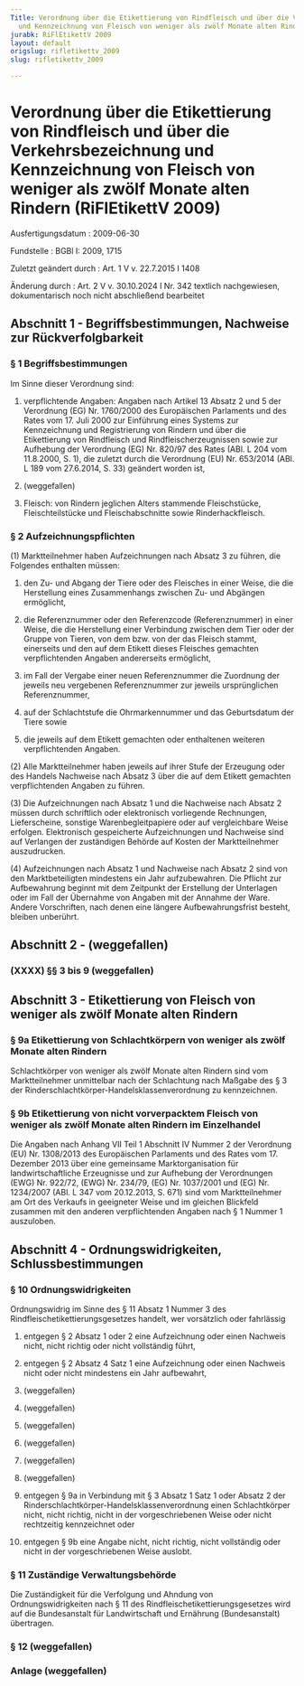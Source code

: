```yaml
---
Title: Verordnung über die Etikettierung von Rindfleisch und über die Verkehrsbezeichnung
  und Kennzeichnung von Fleisch von weniger als zwölf Monate alten Rindern
jurabk: RiFlEtikettV 2009
layout: default
origslug: rifletikettv_2009
slug: rifletikettv_2009

---
```


# Verordnung über die Etikettierung von Rindfleisch und über die Verkehrsbezeichnung und Kennzeichnung von Fleisch von weniger als zwölf Monate alten Rindern (RiFlEtikettV 2009)

Ausfertigungsdatum
:   2009-06-30

Fundstelle
:   BGBl I: 2009, 1715

Zuletzt geändert durch
:   Art. 1 V v. 22.7.2015 I 1408

Änderung durch
:   Art. 2 V v. 30.10.2024 I Nr. 342 textlich nachgewiesen, dokumentarisch noch nicht abschließend bearbeitet


## Abschnitt 1 - Begriffsbestimmungen, Nachweise zur Rückverfolgbarkeit


### § 1 Begriffsbestimmungen

Im Sinne dieser Verordnung sind:

1.  verpflichtende Angaben: Angaben nach Artikel 13 Absatz 2 und 5 der Verordnung (EG) Nr. 1760/2000 des Europäischen Parlaments und des Rates vom 17. Juli 2000 zur Einführung eines Systems zur Kennzeichnung und Registrierung von Rindern und über die Etikettierung von Rindfleisch und Rindfleischerzeugnissen sowie zur Aufhebung der Verordnung (EG) Nr. 820/97 des Rates (ABl. L 204 vom 11.8.2000, S. 1), die zuletzt durch die Verordnung (EU) Nr. 653/2014 (ABl. L 189 vom 27.6.2014, S. 33) geändert worden ist,


2.  (weggefallen)


3.  Fleisch: von Rindern jeglichen Alters stammende Fleischstücke, Fleischteilstücke und Fleischabschnitte sowie Rinderhackfleisch.





### § 2 Aufzeichnungspflichten

(1) Marktteilnehmer haben Aufzeichnungen nach Absatz 3 zu führen, die Folgendes enthalten müssen:

1.  den Zu- und Abgang der Tiere oder des Fleisches in einer Weise, die die Herstellung eines Zusammenhangs zwischen Zu- und Abgängen ermöglicht,


2.  die Referenznummer oder den Referenzcode (Referenznummer) in einer Weise, die die Herstellung einer Verbindung zwischen dem Tier oder der Gruppe von Tieren, von dem bzw. von der das Fleisch stammt, einerseits und den auf dem Etikett dieses Fleisches gemachten verpflichtenden Angaben andererseits ermöglicht,


3.  im Fall der Vergabe einer neuen Referenznummer die Zuordnung der jeweils neu vergebenen Referenznummer zur jeweils ursprünglichen Referenznummer,


4.  auf der Schlachtstufe die Ohrmarkennummer und das Geburtsdatum der Tiere sowie


5.  die jeweils auf dem Etikett gemachten oder enthaltenen weiteren verpflichtenden Angaben.




(2) Alle Marktteilnehmer haben jeweils auf ihrer Stufe der Erzeugung oder des Handels Nachweise nach Absatz 3 über die auf dem Etikett gemachten verpflichtenden Angaben zu führen.

(3) Die Aufzeichnungen nach Absatz 1 und die Nachweise nach Absatz 2 müssen durch schriftlich oder elektronisch vorliegende Rechnungen, Lieferscheine, sonstige Warenbegleitpapiere oder auf vergleichbare Weise erfolgen. Elektronisch gespeicherte Aufzeichnungen und Nachweise sind auf Verlangen der zuständigen Behörde auf Kosten der Marktteilnehmer auszudrucken.

(4) Aufzeichnungen nach Absatz 1 und Nachweise nach Absatz 2 sind von den Marktbeteiligten mindestens ein Jahr aufzubewahren. Die Pflicht zur Aufbewahrung beginnt mit dem Zeitpunkt der Erstellung der Unterlagen oder im Fall der Übernahme von Angaben mit der Annahme der Ware. Andere Vorschriften, nach denen eine längere Aufbewahrungsfrist besteht, bleiben unberührt.


## Abschnitt 2 - (weggefallen)


### (XXXX) §§ 3 bis 9 (weggefallen)



## Abschnitt 3 - Etikettierung von Fleisch von weniger als zwölf Monate alten Rindern


### § 9a Etikettierung von Schlachtkörpern von weniger als zwölf Monate alten Rindern

Schlachtkörper von weniger als zwölf Monate alten Rindern sind vom Marktteilnehmer unmittelbar nach der Schlachtung nach Maßgabe des § 3 der Rinderschlachtkörper-Handelsklassenverordnung zu kennzeichnen.


### § 9b Etikettierung von nicht vorverpacktem Fleisch von weniger als zwölf Monate alten Rindern im Einzelhandel

Die Angaben nach Anhang VII Teil 1 Abschnitt IV Nummer 2 der Verordnung (EU) Nr. 1308/2013 des Europäischen Parlaments und des Rates vom 17. Dezember 2013 über eine gemeinsame Marktorganisation für landwirtschaftliche Erzeugnisse und zur Aufhebung der Verordnungen (EWG) Nr. 922/72, (EWG) Nr. 234/79, (EG) Nr. 1037/2001 und (EG) Nr. 1234/2007 (ABl. L 347 vom 20.12.2013, S. 671) sind vom Marktteilnehmer am Ort des Verkaufs in geeigneter Weise und im gleichen Blickfeld zusammen mit den anderen verpflichtenden Angaben nach § 1 Nummer 1 auszuloben.


## Abschnitt 4 - Ordnungswidrigkeiten, Schlussbestimmungen


### § 10 Ordnungswidrigkeiten

Ordnungswidrig im Sinne des § 11 Absatz 1 Nummer 3 des Rindfleischetikettierungsgesetzes handelt, wer vorsätzlich oder fahrlässig

1.  entgegen § 2 Absatz 1 oder 2 eine Aufzeichnung oder einen Nachweis nicht, nicht richtig oder nicht vollständig führt,


2.  entgegen § 2 Absatz 4 Satz 1 eine Aufzeichnung oder einen Nachweis nicht oder nicht mindestens ein Jahr aufbewahrt,


3.  (weggefallen)


4.  (weggefallen)


5.  (weggefallen)


6.  (weggefallen)


7.  (weggefallen)


8.  (weggefallen)


9.  entgegen § 9a in Verbindung mit § 3 Absatz 1 Satz 1 oder Absatz 2 der Rinderschlachtkörper-Handelsklassenverordnung einen Schlachtkörper nicht, nicht richtig, nicht in der vorgeschriebenen Weise oder nicht rechtzeitig kennzeichnet oder


10. entgegen § 9b eine Angabe nicht, nicht richtig, nicht vollständig oder nicht in der vorgeschriebenen Weise auslobt.





### § 11 Zuständige Verwaltungsbehörde

Die Zuständigkeit für die Verfolgung und Ahndung von Ordnungswidrigkeiten nach § 11 des Rindfleischetikettierungsgesetzes wird auf die Bundesanstalt für Landwirtschaft und Ernährung (Bundesanstalt) übertragen.


### § 12 (weggefallen)



### Anlage (weggefallen)

